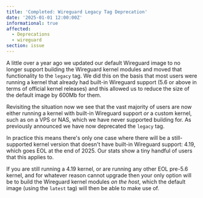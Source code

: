 ```yaml
---
title: 'Completed: Wireguard Legacy Tag Deprecation'
date: '2025-01-01 12:00:00Z'
informational: true
affected:
  - Deprecations
  - wireguard
section: issue
---
```


A little over a year ago we updated our default Wireguard image to no longer support building the Wireguard kernel modules and moved that functionality to the `legacy` tag. We did this on the basis that most users were running a kernel that already had built-in Wireguard support (5.6 or above in terms of official kernel releases) and this allowed us to reduce the size of the default image by 600Mb for them.

Revisiting the situation now we see that the vast majority of users are now either running a kernel with built-in Wireguard support *or* a custom kernel, such as on a VPS or NAS, which we have never supported building for. As previously announced we have now deprecated the `legacy` tag.

In practice this means there's only one case where there will be a still-supported kernel version that doesn't have built-in Wireguard support: 4.19, which goes EOL at the end of 2025. Our stats show a tiny handful of users that this applies to.

If you are still running a 4.19 kernel, or are running any other EOL pre-5.6 kernel, and for whatever reason cannot upgrade then your only option will be to build the Wireguard kernel modules *on the host*, which the default image (using the `latest` tag) will then be able to make use of.
